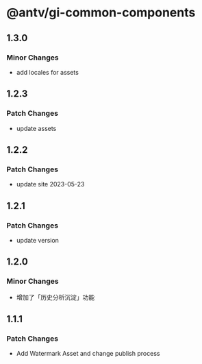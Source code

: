 # @antv/gi-common-components

## 1.3.0

### Minor Changes

- add locales for assets

## 1.2.3

### Patch Changes

- update assets

## 1.2.2

### Patch Changes

- update site 2023-05-23

## 1.2.1

### Patch Changes

- update version

## 1.2.0

### Minor Changes

- 增加了「历史分析沉淀」功能

## 1.1.1

### Patch Changes

- Add Watermark Asset and change publish process

